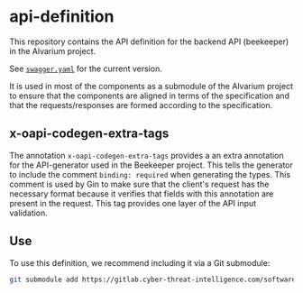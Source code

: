 # api-definition

This repository contains the API definition for the backend API (beekeeper) in the Alvarium project.

See [`swagger.yaml`](./swagger.yaml) for the current version.

It is used in most of the components as a submodule of the Alvarium project to ensure that the components are aligned in terms of the specification and that the requests/responses are formed according to the specification.

##  x-oapi-codegen-extra-tags

The annotation `x-oapi-codegen-extra-tags` provides a an extra annotation for the API-generator used in the Beekeeper project. This tells the generator to include the comment `binding: required` when generating the types. This comment is used by Gin to make sure that the client's request has the necessary format because it verifies that fields with this annotation are present in the request. This tag provides one layer of the API input validation.

## Use

To use this definition, we recommend including it via a Git submodule:

```bash
git submodule add https://gitlab.cyber-threat-intelligence.com/software/alvarium/api-definition.git api
```
